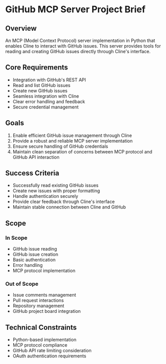 # GitHub MCP Server Project Brief

## Overview
An MCP (Model Context Protocol) server implementation in Python that enables Cline to interact with GitHub issues. This server provides tools for reading and creating GitHub issues directly through Cline's interface.

## Core Requirements
- Integration with GitHub's REST API
- Read and list GitHub issues
- Create new GitHub issues
- Seamless integration with Cline
- Clear error handling and feedback
- Secure credential management

## Goals
1. Enable efficient GitHub issue management through Cline
2. Provide a robust and reliable MCP server implementation
3. Ensure secure handling of GitHub credentials
4. Maintain clean separation of concerns between MCP protocol and GitHub API interaction

## Success Criteria
- Successfully read existing GitHub issues
- Create new issues with proper formatting
- Handle authentication securely
- Provide clear feedback through Cline's interface
- Maintain stable connection between Cline and GitHub

## Scope
### In Scope
- GitHub issue reading
- GitHub issue creation
- Basic authentication
- Error handling
- MCP protocol implementation

### Out of Scope
- Issue comments management
- Pull request interactions
- Repository management
- GitHub project board integration

## Technical Constraints
- Python-based implementation
- MCP protocol compliance
- GitHub API rate limiting consideration
- OAuth authentication requirements

